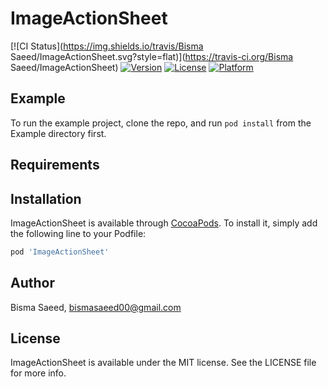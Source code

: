 # ImageActionSheet

[![CI Status](https://img.shields.io/travis/Bisma Saeed/ImageActionSheet.svg?style=flat)](https://travis-ci.org/Bisma Saeed/ImageActionSheet)
[![Version](https://img.shields.io/cocoapods/v/ImageActionSheet.svg?style=flat)](https://cocoapods.org/pods/ImageActionSheet)
[![License](https://img.shields.io/cocoapods/l/ImageActionSheet.svg?style=flat)](https://cocoapods.org/pods/ImageActionSheet)
[![Platform](https://img.shields.io/cocoapods/p/ImageActionSheet.svg?style=flat)](https://cocoapods.org/pods/ImageActionSheet)

## Example

To run the example project, clone the repo, and run `pod install` from the Example directory first.

## Requirements

## Installation

ImageActionSheet is available through [CocoaPods](https://cocoapods.org). To install
it, simply add the following line to your Podfile:

```ruby
pod 'ImageActionSheet'
```

## Author

Bisma Saeed, bismasaeed00@gmail.com

## License

ImageActionSheet is available under the MIT license. See the LICENSE file for more info.
